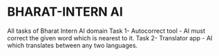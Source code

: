 # BHARAT-INTERN AI
All tasks of Bharat Intern AI domain
Task 1- Autocorrect tool - AI must correct the given word which is nearest to it.
Task 2- Translator app - AI which translates between any two languages.

